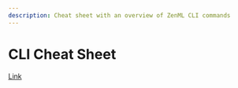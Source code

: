 ```yaml
---
description: Cheat sheet with an overview of ZenML CLI commands
---
```


# CLI Cheat Sheet

[Link](https://www.canva.com/design/DAFGLcXm0gc/oXpUSxA3EaLAG_pi8Alm-g/view?website#2:title-page)
